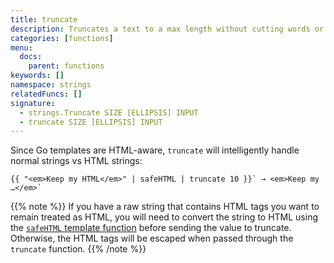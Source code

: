 ```yaml
---
title: truncate
description: Truncates a text to a max length without cutting words or leaving unclosed HTML tags.
categories: [functions]
menu:
  docs:
    parent: functions
keywords: []
namespace: strings
relatedFuncs: []
signature:
  - strings.Truncate SIZE [ELLIPSIS] INPUT
  - truncate SIZE [ELLIPSIS] INPUT
---
```


Since Go templates are HTML-aware, `truncate` will intelligently handle normal strings vs HTML strings:

```go-html-template
{{ "<em>Keep my HTML</em>" | safeHTML | truncate 10 }}` → <em>Keep my …</em>`
```

{{% note %}}
If you have a raw string that contains HTML tags you want to remain treated as HTML, you will need to convert the string to HTML using the [`safeHTML` template function](/functions/safehtml) before sending the value to truncate. Otherwise, the HTML tags will be escaped when passed through the `truncate` function.
{{% /note %}}
